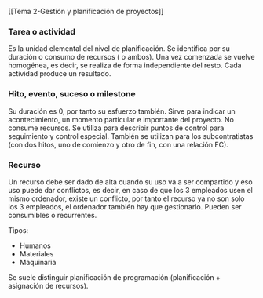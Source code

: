 [[Tema 2-Gestión y planificación de proyectos]]

### Tarea o actividad
Es la unidad elemental del nivel de planificación. Se identifica por su duración o consumo de recursos ( o ambos).  Una vez comenzada se vuelve homogénea, es decir, se realiza de forma independiente del resto. Cada actividad produce un resultado.

### Hito, evento, suceso o milestone
Su duración es 0, por tanto su esfuerzo también. Sirve para indicar un acontecimiento, un momento particular e importante del proyecto. No consume recursos. Se utiliza para describir puntos de control para seguimiento y control especial. También se utilizan para los subcontratistas (con dos hitos, uno de comienzo y otro de fin, con una relación FC).

### Recurso
Un recurso debe ser dado de alta cuando su uso va a ser compartido y eso uso puede dar conflictos, es decir, en caso de que los 3 empleados usen el mismo ordenador, existe un conflicto, por tanto el recurso ya no son solo los 3 empleados, el ordenador también hay que gestionarlo. Pueden ser consumibles o recurrentes.

Tipos:
+ Humanos
+ Materiales
+ Maquinaria

Se suele distinguir planificación de programación (planificación + asignación de recursos).